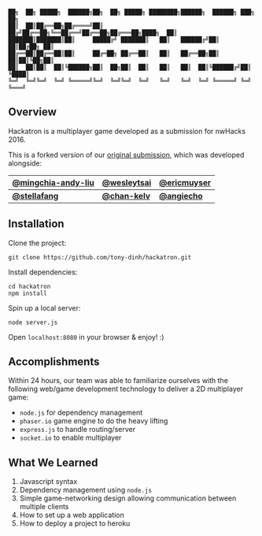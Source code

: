 ```
██╗  ██╗ █████╗  ██████╗██╗  ██╗ █████╗ ████████╗██████╗  ██████╗ ███╗   ██╗
██║  ██║██╔══██╗██╔════╝██║ ██╔╝██╔══██╗╚══██╔══╝██╔══██╗██╔═══██╗████╗  ██║
███████║███████║██║     █████╔╝ ███████║   ██║   ██████╔╝██║   ██║██╔██╗ ██║
██╔══██║██╔══██║██║     ██╔═██╗ ██╔══██║   ██║   ██╔══██╗██║   ██║██║╚██╗██║
██║  ██║██║  ██║╚██████╗██║  ██╗██║  ██║   ██║   ██║  ██║╚██████╔╝██║ ╚████║
╚═╝  ╚═╝╚═╝  ╚═╝ ╚═════╝╚═╝  ╚═╝╚═╝  ╚═╝   ╚═╝   ╚═╝  ╚═╝ ╚═════╝ ╚═╝  ╚═══╝
```
## Overview
Hackatron is a multiplayer game developed as a submission for nwHacks 2016. 

This is a forked version of our [original submission](https://github.com/nwHacks2016/hackatron), which was developed alongside:

|[**@mingchia-andy-liu**](https://github.com/mingchia-andy-liu)|[@wesleytsai](https://github.com/wesleytsai)|[@ericmuyser](https://github.com/ericmuyser)|
|---------------------|---------------------|----------------------|
|[**@stellafang**](https://github.com/stellafang)|[**@chan-kelv**](https://github.com/chan-kelv)| [**@angiecho**](https://github.com/angiecho)|

## Installation
Clone the project:
```
git clone https://github.com/tony-dinh/hackatron.git
```

Install dependencies:
```
cd hackatron
npm install
```

Spin up a local server:
```
node server.js
```

Open `localhost:8080` in your browser & enjoy! :)

## Accomplishments
Within 24 hours, our team was able to familiarize ourselves with the following web/game development technology to deliver a 2D multiplayer game:
- `node.js` for dependency management
- `phaser.io` game engine to do the heavy lifting
- `express.js` to handle routing/server
- `socket.io` to enable multiplayer

## What We Learned
1. Javascript syntax
2. Dependency management using `node.js`
2. Simple game-networking design allowing communication between multiple clients
3. How to set up a web application
4. How to deploy a project to heroku

